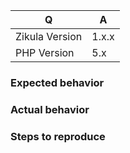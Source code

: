 | Q                 | A
| ----------------- | ---
| Zikula Version    | 1.x.x
| PHP Version       | 5.x

### Expected behavior


### Actual behavior


### Steps to reproduce
